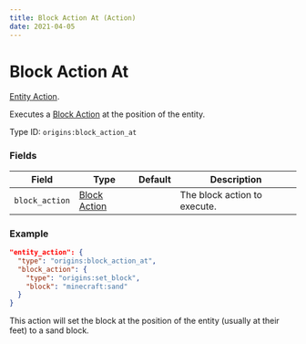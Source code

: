 ```yaml
---
title: Block Action At (Action)
date: 2021-04-05
---
```

# Block Action At

[Entity Action](../entity_actions.md).

Executes a [Block Action](../block_actions) at the position of the entity.

Type ID: `origins:block_action_at`

### Fields

Field  | Type | Default | Description
-------|------|---------|-------------
`block_action` | [Block Action](../block_actions) |  | The block action to execute.

### Example
```json
"entity_action": {
  "type": "origins:block_action_at",
  "block_action": {
    "type": "origins:set_block",
    "block": "minecraft:sand"
  }
}
```
This action will set the block at the position of the entity (usually at their feet) to a sand block.
